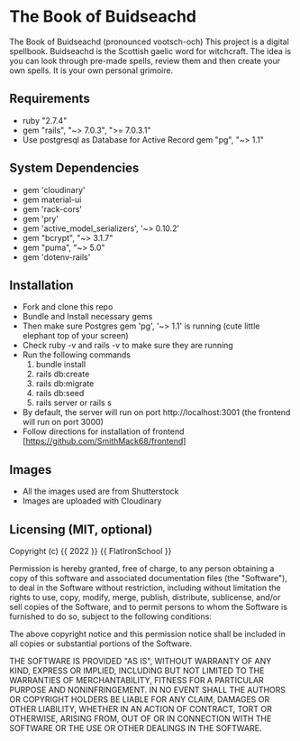 # The Book of Buidseachd

The Book of Buidseachd (pronounced vootsch-och)
    This project is a digital spellbook. Buidseachd is the Scottish gaelic word for witchcraft.
    The idea is you can look through pre-made spells, review them and then create your own spells.
    It is your own personal grimoire.

## Requirements

* ruby "2.7.4"
* gem "rails", "~> 7.0.3", ">= 7.0.3.1"
* Use postgresql as Database for Active Record gem "pg", "~> 1.1"


## System Dependencies

* gem 'cloudinary'
* gem material-ui
* gem 'rack-cors'
* gem 'pry'
* gem 'active_model_serializers', '~> 0.10.2'
* gem "bcrypt", "~> 3.1.7"
* gem "puma", "~> 5.0"
* gem 'dotenv-rails'

## Installation

* Fork and clone this repo
* Bundle and Install necessary gems
* Then make sure Postgres gem 'pg', '~> 1.1' is running (cute little elephant top of your screen)
* Check ruby -v and rails -v to make sure they are running
* Run the following commands
    1. bundle install
    2. rails db:create
    3. rails db:migrate
    4. rails db:seed
    5. rails server or rails s
* By default, the server will run on port http://localhost:3001 (the frontend will run on port 3000)
* Follow directions for installation of frontend [https://github.com/SmithMack68/frontend]

## Images
* All the images used are from Shutterstock
* Images are uploaded with Cloudinary


## Licensing (MIT, optional)

Copyright (c) {{ 2022 }} {{ FlatIronSchool }}

Permission is hereby granted, free of charge, to any person obtaining a copy of this software and associated documentation files (the "Software"), to deal in the Software without restriction, including without limitation the rights to use, copy, modify, merge, publish, distribute, sublicense, and/or sell copies of the Software, and to permit persons to whom the Software is furnished to do so, subject to the following conditions:

The above copyright notice and this permission notice shall be included in all copies or substantial portions of the Software.

THE SOFTWARE IS PROVIDED "AS IS", WITHOUT WARRANTY OF ANY KIND, EXPRESS OR IMPLIED, INCLUDING BUT NOT LIMITED TO THE WARRANTIES OF MERCHANTABILITY, FITNESS FOR A PARTICULAR PURPOSE AND NONINFRINGEMENT. IN NO EVENT SHALL THE AUTHORS OR COPYRIGHT HOLDERS BE LIABLE FOR ANY CLAIM, DAMAGES OR OTHER LIABILITY, WHETHER IN AN ACTION OF CONTRACT, TORT OR OTHERWISE, ARISING FROM, OUT OF OR IN CONNECTION WITH THE SOFTWARE OR THE USE OR OTHER DEALINGS IN THE SOFTWARE.

